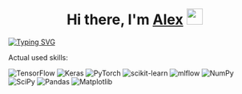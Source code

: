 [//]: # ("Greetings" section)
<h1 align="center">Hi there, I'm <a href="https://t.me/AlexKly" target="_blank">Alex</a> 
<img src="https://github.com/blackcater/blackcater/raw/main/images/Hi.gif" height="32"/></h1>

[//]: # ("Position and job" section)
<a href="https://git.io/typing-svg"><img src="https://readme-typing-svg.demolab.com?font=Fira+Code&pause=1000&color=09C00D&width=435&lines=NLP+ML+Dev+%40+Sber" alt="Typing SVG" /></a>

[//]: # ("Skills" section)
Actual used skills:

![TensorFlow](https://img.shields.io/badge/TensorFlow-%23FF6F00.svg?style=for-the-badge&logo=TensorFlow&logoColor=white)
![Keras](https://img.shields.io/badge/Keras-%23D00000.svg?style=for-the-badge&logo=Keras&logoColor=white)
![PyTorch](https://img.shields.io/badge/PyTorch-%23EE4C2C.svg?style=for-the-badge&logo=PyTorch&logoColor=white)
![scikit-learn](https://img.shields.io/badge/scikit--learn-%23F7931E.svg?style=for-the-badge&logo=scikit-learn&logoColor=white)
![mlflow](https://img.shields.io/badge/mlflow-%23d9ead3.svg?style=for-the-badge&logo=numpy&logoColor=blue)
![NumPy](https://img.shields.io/badge/numpy-%23013243.svg?style=for-the-badge&logo=numpy&logoColor=white)
![SciPy](https://img.shields.io/badge/SciPy-%230C55A5.svg?style=for-the-badge&logo=scipy&logoColor=%white)
![Pandas](https://img.shields.io/badge/pandas-%23150458.svg?style=for-the-badge&logo=pandas&logoColor=white)
![Matplotlib](https://img.shields.io/badge/Matplotlib-%23ffffff.svg?style=for-the-badge&logo=Matplotlib&logoColor=black)
